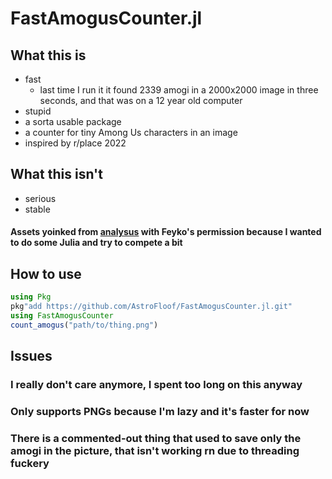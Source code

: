 # FastAmogusCounter.jl

## What this is
 - fast 
   - last time I run it it found 2339 amogi in a 2000x2000 image in three seconds, and that was on a 12 year old computer
 - stupid
 - a sorta usable package
 - a counter for tiny Among Us characters in an image
 - inspired by r/place 2022

## What this isn't
 - serious
 - stable

#### Assets yoinked from [analysus](https://github.com/Feyko/analysus/tree/main/amogi/templates) with Feyko's permission because I wanted to do some Julia and try to compete a bit

## How to use

```julia
using Pkg
pkg"add https://github.com/AstroFloof/FastAmogusCounter.jl.git"
using FastAmogusCounter
count_amogus("path/to/thing.png")
```

## Issues

### I really don't care anymore, I spent too long on this anyway
### Only supports PNGs because I'm lazy and it's faster for now
### There is a commented-out thing that used to save only the amogi in the picture, that isn't working rn due to threading fuckery
